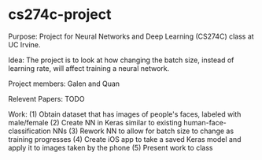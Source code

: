 # cs274c-project

Purpose:
Project for Neural Networks and Deep Learning (CS274C) class at UC Irvine.

Idea:
The project is to look at how changing the batch size, instead of learning rate, will affect training a neural network.

Project members:
Galen and Quan

Relevent Papers:
TODO

Work:
(1) Obtain dataset that has images of people's faces, labeled with male/female
(2) Create NN in Keras similar to existing human-face-classification NNs
(3) Rework NN to allow for batch size to change as training progresses
(4) Create iOS app to take a saved Keras model and apply it to images taken by the phone
(5) Present work to class



